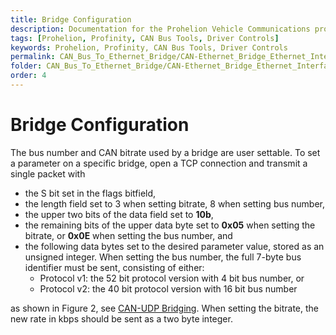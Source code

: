 ```yaml
---
title: Bridge Configuration
description: Documentation for the Prohelion Vehicle Communications protocol
tags: [Prohelion, Profinity, CAN Bus Tools, Driver Controls]
keywords: Prohelion, Profinity, CAN Bus Tools, Driver Controls
permalink: CAN_Bus_To_Ethernet_Bridge/CAN-Ethernet_Bridge_Ethernet_Interface/bridge_configuration.html 
folder: CAN_Bus_To_Ethernet_Bridge/CAN-Ethernet_Bridge_Ethernet_Interface
order: 4
---
```


# Bridge Configuration

The bus number and CAN bitrate used by a bridge are user settable.  To set a parameter on a specific bridge, open a TCP connection and transmit a single packet with

*   the S bit set in the flags bitfield,
*   the length field set to 3 when setting bitrate, 8 when setting bus number,
*   the upper two bits of the data field set to <strong>10b</strong>,
*   the remaining bits of the upper data byte set to <strong>0x05</strong> when setting the bitrate, or <strong>0x0E</strong> when setting the bus number, and
*   the following data bytes set to the desired parameter value, stored as an unsigned integer.  When setting the bus number, the full 7-byte bus identifier must be sent, consisting of either:
    *   Protocol v1: the 52 bit protocol version with 4 bit bus number, or
    *   Protocol v2: the 40 bit protocol version with 16 bit bus number

as shown in Figure 2, see [CAN-UDP Bridging](CAN_UDP_Bridging). When setting the bitrate, the new rate in kbps should be sent as a two byte integer.

